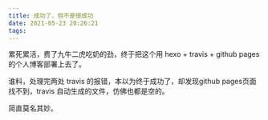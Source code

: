 ```yaml
---
title: 成功了，但不是很成功
date: 2021-05-23 20:26:21
tags:
---
```

累死累活，费了九牛二虎吃奶的劲，终于把这个用 hexo + travis + github pages 的个人博客部署上去了。

谁料，处理完两处 travis 的报错，本以为终于成功了，却发现github pages页面找不到，travis 自动生成的文件，仿佛也都是空的。

简直莫名其妙。